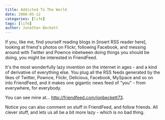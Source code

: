 ```yaml
---
title: Addicted To The World
date: 2008-05-12
categories: [life]
tags: [life]
author: Jonathan Beckett
---
```


If you, like me, find yourself reading blogs in [insert RSS reader here], looking at friend's photos on Flickr, following Facebook, and messing around with Twitter and Pownce inbetween doing things you should be doing, you might be interested in FriendFeed.

It's the most wonderfully lazy invention on the internet in ages - and a kind of derivative of everything else. You plug all the RSS feeds generated by the likes of Twitter, Pownce, Flickr, Delicious, Facebook, MySpace and so on into FriendFeed, and it makes one gigantic news feed of "you" - from everywhere, for everybody.

You can see mine at... http://friendfeed.com/jonbeckett73.

Notice you can also comment on stuff in FriendFeed, and follow friends. All clever stuff, and lets us all be a bit more lazy - which is no bad thing.